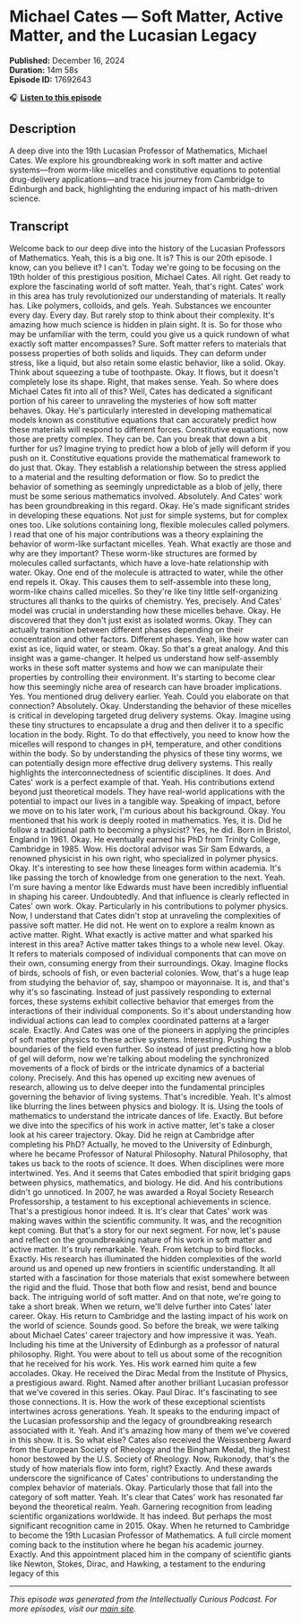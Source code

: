 # Michael Cates — Soft Matter, Active Matter, and the Lucasian Legacy

**Published:** December 16, 2024  
**Duration:** 14m 58s  
**Episode ID:** 17692643

🎧 **[Listen to this episode](https://intellectuallycurious.buzzsprout.com/2529712/episodes/17692643-michael-cates-—-soft-matter-active-matter-and-the-lucasian-legacy)**

## Description

<p>A deep dive into the 19th Lucasian Professor of Mathematics, Michael Cates. We explore his groundbreaking work in soft matter and active systems—from worm-like micelles and constitutive equations to potential drug-delivery applications—and trace his journey from Cambridge to Edinburgh and back, highlighting the enduring impact of his math-driven science.</p>

## Transcript

Welcome back to our deep dive into the history of the Lucasian Professors of Mathematics. Yeah, this is a big one. It is? This is our 20th episode. I know, can you believe it? I can't. Today we're going to be focusing on the 19th holder of this prestigious position, Michael Cates. All right. Get ready to explore the fascinating world of soft matter. Yeah, that's right. Cates' work in this area has truly revolutionized our understanding of materials. It really has. Like polymers, colloids, and gels. Yeah. Substances we encounter every day. Every day. But rarely stop to think about their complexity. It's amazing how much science is hidden in plain sight. It is. So for those who may be unfamiliar with the term, could you give us a quick rundown of what exactly soft matter encompasses? Sure. Soft matter refers to materials that possess properties of both solids and liquids. They can deform under stress, like a liquid, but also retain some elastic behavior, like a solid. Okay. Think about squeezing a tube of toothpaste. Okay. It flows, but it doesn't completely lose its shape. Right, that makes sense. Yeah. So where does Michael Cates fit into all of this? Well, Cates has dedicated a significant portion of his career to unraveling the mysteries of how soft matter behaves. Okay. He's particularly interested in developing mathematical models known as constitutive equations that can accurately predict how these materials will respond to different forces. Constitutive equations, now those are pretty complex. They can be. Can you break that down a bit further for us? Imagine trying to predict how a blob of jelly will deform if you push on it. Constitutive equations provide the mathematical framework to do just that. Okay. They establish a relationship between the stress applied to a material and the resulting deformation or flow. So to predict the behavior of something as seemingly unpredictable as a blob of jelly, there must be some serious mathematics involved. Absolutely. And Cates' work has been groundbreaking in this regard. Okay. He's made significant strides in developing these equations. Not just for simple systems, but for complex ones too. Like solutions containing long, flexible molecules called polymers. I read that one of his major contributions was a theory explaining the behavior of worm-like surfactant micelles. Yeah. What exactly are those and why are they important? These worm-like structures are formed by molecules called surfactants, which have a love-hate relationship with water. Okay. One end of the molecule is attracted to water, while the other end repels it. Okay. This causes them to self-assemble into these long, worm-like chains called micelles. So they're like tiny little self-organizing structures all thanks to the quirks of chemistry. Yes, precisely. And Cates' model was crucial in understanding how these micelles behave. Okay. He discovered that they don't just exist as isolated worms. Okay. They can actually transition between different phases depending on their concentration and other factors. Different phases. Yeah, like how water can exist as ice, liquid water, or steam. Okay. So that's a great analogy. And this insight was a game-changer. It helped us understand how self-assembly works in these soft matter systems and how we can manipulate their properties by controlling their environment. It's starting to become clear how this seemingly niche area of research can have broader implications. Yes. You mentioned drug delivery earlier. Yeah. Could you elaborate on that connection? Absolutely. Okay. Understanding the behavior of these micelles is critical in developing targeted drug delivery systems. Okay. Imagine using these tiny structures to encapsulate a drug and then deliver it to a specific location in the body. Right. To do that effectively, you need to know how the micelles will respond to changes in pH, temperature, and other conditions within the body. So by understanding the physics of these tiny worms, we can potentially design more effective drug delivery systems. This really highlights the interconnectedness of scientific disciplines. It does. And Cates' work is a perfect example of that. Yeah. His contributions extend beyond just theoretical models. They have real-world applications with the potential to impact our lives in a tangible way. Speaking of impact, before we move on to his later work, I'm curious about his background. Okay. You mentioned that his work is deeply rooted in mathematics. Yes, it is. Did he follow a traditional path to becoming a physicist? Yes, he did. Born in Bristol, England in 1961. Okay. He eventually earned his PhD from Trinity College, Cambridge in 1985. Wow. His doctoral advisor was Sir Sam Edwards, a renowned physicist in his own right, who specialized in polymer physics. Okay. It's interesting to see how these lineages form within academia. It's like passing the torch of knowledge from one generation to the next. Yeah. I'm sure having a mentor like Edwards must have been incredibly influential in shaping his career. Undoubtedly. And that influence is clearly reflected in Cates' own work. Okay. Particularly in his contributions to polymer physics. Now, I understand that Cates didn't stop at unraveling the complexities of passive soft matter. He did not. He went on to explore a realm known as active matter. Right. What exactly is active matter and what sparked his interest in this area? Active matter takes things to a whole new level. Okay. It refers to materials composed of individual components that can move on their own, consuming energy from their surroundings. Okay. Imagine flocks of birds, schools of fish, or even bacterial colonies. Wow, that's a huge leap from studying the behavior of, say, shampoo or mayonnaise. It is, and that's why it's so fascinating. Instead of just passively responding to external forces, these systems exhibit collective behavior that emerges from the interactions of their individual components. So it's about understanding how individual actions can lead to complex coordinated patterns at a larger scale. Exactly. And Cates was one of the pioneers in applying the principles of soft matter physics to these active systems. Interesting. Pushing the boundaries of the field even further. So instead of just predicting how a blob of gel will deform, now we're talking about modeling the synchronized movements of a flock of birds or the intricate dynamics of a bacterial colony. Precisely. And this has opened up exciting new avenues of research, allowing us to delve deeper into the fundamental principles governing the behavior of living systems. That's incredible. Yeah. It's almost like blurring the lines between physics and biology. It is. Using the tools of mathematics to understand the intricate dances of life. Exactly. But before we dive into the specifics of his work in active matter, let's take a closer look at his career trajectory. Okay. Did he reign at Cambridge after completing his PhD? Actually, he moved to the University of Edinburgh, where he became Professor of Natural Philosophy. Natural Philosophy, that takes us back to the roots of science. It does. When disciplines were more intertwined. Yes. And it seems that Cates embodied that spirit bridging gaps between physics, mathematics, and biology. He did. And his contributions didn't go unnoticed. In 2007, he was awarded a Royal Society Research Professorship, a testament to his exceptional achievements in science. That's a prestigious honor indeed. It is. It's clear that Cates' work was making waves within the scientific community. It was, and the recognition kept coming. But that's a story for our next segment. For now, let's pause and reflect on the groundbreaking nature of his work in soft matter and active matter. It's truly remarkable. Yeah. From ketchup to bird flocks. Exactly. His research has illuminated the hidden complexities of the world around us and opened up new frontiers in scientific understanding. It all started with a fascination for those materials that exist somewhere between the rigid and the fluid. Those that both flow and resist, bend and bounce back. The intriguing world of soft matter. And on that note, we're going to take a short break. When we return, we'll delve further into Cates' later career. Okay. His return to Cambridge and the lasting impact of his work on the world of science. Sounds good. So before the break, we were talking about Michael Cates' career trajectory and how impressive it was. Yeah. Including his time at the University of Edinburgh as a professor of natural philosophy. Right. You were about to tell us about some of the recognition that he received for his work. Yes. His work earned him quite a few accolades. Okay. He received the Dirac Medal from the Institute of Physics, a prestigious award. Right. Named after another brilliant Lucasian professor that we've covered in this series. Okay. Paul Dirac. It's fascinating to see those connections. It is. How the work of these exceptional scientists intertwines across generations. Yeah. It speaks to the enduring impact of the Lucasian professorship and the legacy of groundbreaking research associated with it. Yeah. And it's amazing how many of them we've covered in this show. It is. So what else? Cates also received the Weissenberg Award from the European Society of Rheology and the Bingham Medal, the highest honor bestowed by the U.S. Society of Rheology. Now, Rukonody, that's the study of how materials flow into form, right? Exactly. And these awards underscore the significance of Cates' contributions to understanding the complex behavior of materials. Okay. Particularly those that fall into the category of soft matter. Yeah. It's clear that Cates' work has resonated far beyond the theoretical realm. Yeah. Garnering recognition from leading scientific organizations worldwide. It has indeed. But perhaps the most significant recognition came in 2015. Okay. When he returned to Cambridge to become the 19th Lucasian Professor of Mathematics. A full circle moment coming back to the institution where he began his academic journey. Exactly. And this appointment placed him in the company of scientific giants like Newton, Stokes, Dirac, and Hawking, a testament to the enduring legacy of this

---
*This episode was generated from the Intellectually Curious Podcast. For more episodes, visit our [main site](https://intellectuallycurious.buzzsprout.com).*
